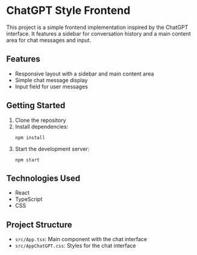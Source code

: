 # ChatGPT Style Frontend

This project is a simple frontend implementation inspired by the ChatGPT interface. It features a sidebar for conversation history and a main content area for chat messages and input.

## Features

- Responsive layout with a sidebar and main content area
- Simple chat message display
- Input field for user messages

## Getting Started

1. Clone the repository
2. Install dependencies:
   ```
   npm install
   ```
3. Start the development server:
   ```
   npm start
   ```

## Technologies Used

- React
- TypeScript
- CSS

## Project Structure

- `src/App.tsx`: Main component with the chat interface
- `src/AppChatGPT.css`: Styles for the chat interface 